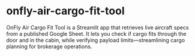 # onfly-air-cargo-fit-tool
OnFly Air Cargo Fit Tool is a Streamlit app that retrieves live aircraft specs from a published Google Sheet. It lets you check if cargo fits through the door and in the cabin, while verifying payload limits—streamlining cargo planning for brokerage operations.
